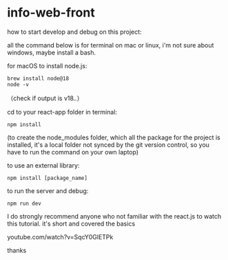 # info-web-front

how to start develop and debug on this project:

all the command below is for terminal on mac or linux, i'm not sure about windows, maybe install a bash.

for macOS to install node.js:

```
brew install node@18
node -v
```
（check if output is v18.*.*）

cd to your react-app folder in terminal:

```
npm install
```

(to create the node_modules folder, which all the package for the project is installed, it's a local folder not synced by the git version control, so you have to run the command on your own laptop)

to use an external library:

```
npm install [package_name]
```

to run the server and debug:

```
npm run dev
```

I do strongly recommend anyone who not familiar with the react.js to watch this tutorial. it's short and covered the basics

youtube.com/watch?v=SqcY0GlETPk

thanks
